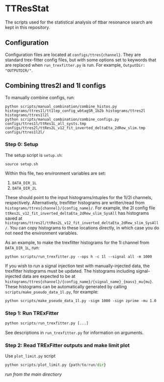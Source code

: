 # TTResStat
The scripts used for the statistical analysis of ttbar resonance search are kept in this repository.


## Configuration
Configuration files are located at `configs/ttres{channel}`. They are standard trex-fitter config files, but with some options set to keywords that are replaced when `run_trexfitter.py` is run. For example, `OutputDir: "OUTPUTDIR/"`. 

## Combining ttres2l and 1l configs
To manually combine configs, run: 

```
python scripts/manual_combination/combine_histos.py histograms/ttres1l/tt1lep_config_wbtagSR_1b2b histograms/ttres2l histograms/ttres1l2l
python scripts/manual_combination/combine_configs.py configs/ttres1l/ttRes1L_all_systs.tmp configs/ttres2l/ttRes2L_v12_fit_inverted_deltaEta_2dRew_slim.tmp configs/ttres1l2l/
```

### Step 0: Setup

The setup script is `setup.sh`:
```
source setup.sh
```

Within this file, two environment variables are set:

1. `DATA_DIR_1L`
2. `DATA_DIR_2L` 

These should point to the input histograms/ntuples for the 1l/2l channels, respectively. Alternatively, trexfitter histograms are written/read from `histograms/ttres{channel}/{config_name}/`. For example, the 2l config file `ttRes2L_v12_fit_inverted_deltaEta_2dRew_slim_SysAll` has histograms saved at `histograms/ttres2l/ttRes2L_v12_fit_inverted_deltaEta_2dRew_slim_SysAll/`. You can copy histograms to these locations directly, in which case you do not need the environment variables. 

As an example, to make the trexfitter histograms for the 1l channel from `DATA_DIR_1L`, run:
```
python scripts/run_trexfitter.py --ops h -c 1l --signal all -m 1000
```

If you wish to run a signal injection test with manually-injected data, the trexfitter histograms must be updated. The histograms including signal-injected data are expected to be at `histograms/ttres{channel}/{config_name}/{signal_name}_{mass}_mu{mu}`. These histograms can be automatically generated by calling `scripts/make_pseudo_data_1l.py`, for example:

```
python scripts/make_pseudo_data_1l.py -sigm 1000 -sign zprime -mu 1.0
```


### 
### Step 1: Run TRExFitter
```python
python scripts/run_trexfitter.py [...]
```
See descriptions in `run_trexfitter.py` for information on arguments.


### Step 2: Read TRExFitter outputs and make limit plot
Use `plot_limit.py` script
```python
python scripts/plot_limit.py {path/to/run/dir}
```
_run from the main directiory_
